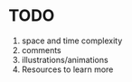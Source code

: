 # TODO

1. space and time complexity
2. comments
3. illustrations/animations
4. Resources to learn more
